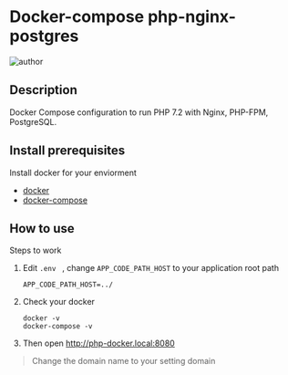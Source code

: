 Docker-compose php-nginx-postgres
===
![author](https://img.shields.io/badge/author-Andy-blue.svg)

## Description

Docker Compose configuration to run PHP 7.2 with Nginx, PHP-FPM, PostgreSQL.

## Install prerequisites

Install docker for your enviorment

- [docker](https://docs.docker.com/install/)
- [docker-compose](https://docs.docker.com/compose/install/)

## How to use

Steps to work

1. Edit `.env ` , change `APP_CODE_PATH_HOST` to your application root path
    ```
    APP_CODE_PATH_HOST=../
    ```
2. Check your docker
    ```
    docker -v
    docker-compose -v
    ```
3. Then open http://php-docker.local:8080 
> Change the domain name to your setting domain